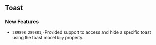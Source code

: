 ##  Toast

###    New Features

- `289898`, `289881`,-Provided support to access and hide a specific toast using the toast model `Key` property.
